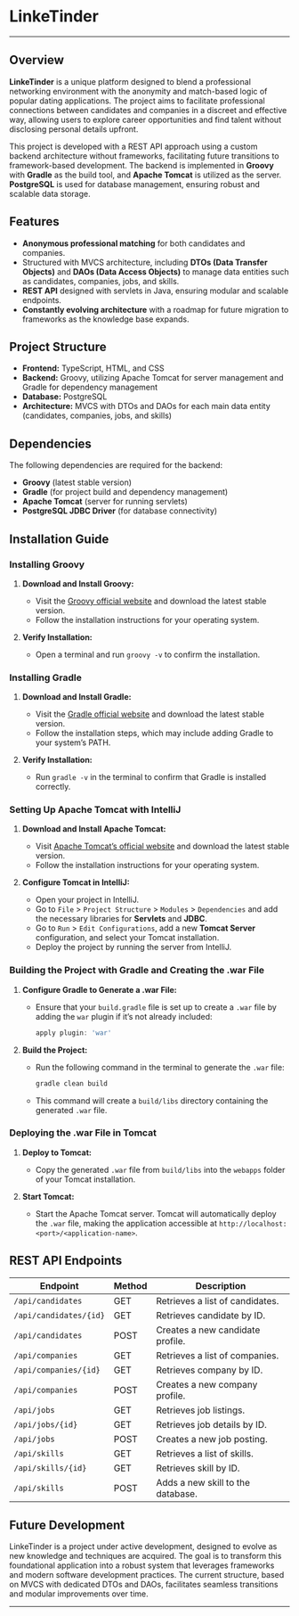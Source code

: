 # LinkeTinder

---

## Overview

**LinkeTinder** is a unique platform designed to blend a professional networking environment with the anonymity and match-based logic of popular dating applications. The project aims to facilitate professional connections between candidates and companies in a discreet and effective way, allowing users to explore career opportunities and find talent without disclosing personal details upfront.

This project is developed with a REST API approach using a custom backend architecture without frameworks, facilitating future transitions to framework-based development. The backend is implemented in **Groovy** with **Gradle** as the build tool, and **Apache Tomcat** is utilized as the server. **PostgreSQL** is used for database management, ensuring robust and scalable data storage.

## Features
- **Anonymous professional matching** for both candidates and companies.
- Structured with MVCS architecture, including **DTOs (Data Transfer Objects)** and **DAOs (Data Access Objects)** to manage data entities such as candidates, companies, jobs, and skills.
- **REST API** designed with servlets in Java, ensuring modular and scalable endpoints.
- **Constantly evolving architecture** with a roadmap for future migration to frameworks as the knowledge base expands.

## Project Structure
- **Frontend:** TypeScript, HTML, and CSS
- **Backend:** Groovy, utilizing Apache Tomcat for server management and Gradle for dependency management
- **Database:** PostgreSQL
- **Architecture:** MVCS with DTOs and DAOs for each main data entity (candidates, companies, jobs, and skills)

## Dependencies

The following dependencies are required for the backend:
- **Groovy** (latest stable version)
- **Gradle** (for project build and dependency management)
- **Apache Tomcat** (server for running servlets)
- **PostgreSQL JDBC Driver** (for database connectivity)

## Installation Guide

### Installing Groovy
1. **Download and Install Groovy:**
    - Visit the [Groovy official website](https://groovy-lang.org/) and download the latest stable version.
    - Follow the installation instructions for your operating system.

2. **Verify Installation:**
    - Open a terminal and run `groovy -v` to confirm the installation.

### Installing Gradle
1. **Download and Install Gradle:**
    - Visit the [Gradle official website](https://gradle.org/install/) and download the latest stable version.
    - Follow the installation steps, which may include adding Gradle to your system’s PATH.

2. **Verify Installation:**
    - Run `gradle -v` in the terminal to confirm that Gradle is installed correctly.

### Setting Up Apache Tomcat with IntelliJ

1. **Download and Install Apache Tomcat:**
    - Visit [Apache Tomcat’s official website](https://tomcat.apache.org/) and download the latest stable version.
    - Follow the installation instructions for your operating system.

2. **Configure Tomcat in IntelliJ:**
    - Open your project in IntelliJ.
    - Go to `File` > `Project Structure` > `Modules` > `Dependencies` and add the necessary libraries for **Servlets** and **JDBC**.
    - Go to `Run` > `Edit Configurations`, add a new **Tomcat Server** configuration, and select your Tomcat installation.
    - Deploy the project by running the server from IntelliJ.

### Building the Project with Gradle and Creating the .war File
1. **Configure Gradle to Generate a .war File:**
    - Ensure that your `build.gradle` file is set up to create a `.war` file by adding the `war` plugin if it’s not already included:
      ```groovy
      apply plugin: 'war'
      ```

2. **Build the Project:**
    - Run the following command in the terminal to generate the `.war` file:
      ```bash
      gradle clean build
      ```
    - This command will create a `build/libs` directory containing the generated `.war` file.

### Deploying the .war File in Tomcat
1. **Deploy to Tomcat:**
    - Copy the generated `.war` file from `build/libs` into the `webapps` folder of your Tomcat installation.

2. **Start Tomcat:**
    - Start the Apache Tomcat server. Tomcat will automatically deploy the `.war` file, making the application accessible at `http://localhost:<port>/<application-name>`.

## REST API Endpoints

| Endpoint                | Method | Description                           |
|-------------------------|--------|---------------------------------------|
| `/api/candidates`       | GET    | Retrieves a list of candidates.       |
| `/api/candidates/{id}`  | GET    | Retrieves candidate by ID.            |
| `/api/candidates`       | POST   | Creates a new candidate profile.      |
| `/api/companies`        | GET    | Retrieves a list of companies.        |
| `/api/companies/{id}`   | GET    | Retrieves company by ID.              |
| `/api/companies`        | POST   | Creates a new company profile.        |
| `/api/jobs`             | GET    | Retrieves job listings.               |
| `/api/jobs/{id}`        | GET    | Retrieves job details by ID.          |
| `/api/jobs`             | POST   | Creates a new job posting.            |
| `/api/skills`           | GET    | Retrieves a list of skills.           |
| `/api/skills/{id}`      | GET    | Retrieves skill by ID.                |
| `/api/skills`           | POST   | Adds a new skill to the database.     |

## Future Development

LinkeTinder is a project under active development, designed to evolve as new knowledge and techniques are acquired. The goal is to transform this foundational application into a robust system that leverages frameworks and modern software development practices. The current structure, based on MVCS with dedicated DTOs and DAOs, facilitates seamless transitions and modular improvements over time.

--- 


